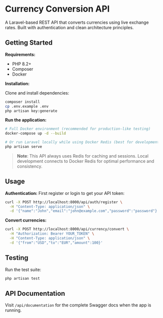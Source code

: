 # Currency Conversion API

A Laravel-based REST API that converts currencies using live exchange rates. Built with authentication and clean architecture principles.

## Getting Started

**Requirements:**

-   PHP 8.2+
-   Composer
-   Docker

**Installation:**

Clone and install dependencies:

```bash
composer install
cp .env.example .env
php artisan key:generate
```

**Run the application:**

```bash
# Full Docker environment (recommended for production-like testing)
docker-compose up -d --build

# Or run Laravel locally while using Docker Redis (best for development)
php artisan serve
```

> **Note**: This API always uses Redis for caching and sessions. Local development connects to Docker Redis for optimal performance and consistency.

## Usage

**Authentication:**
First register or login to get your API token:

```bash
curl -X POST http://localhost:8000/api/auth/register \
  -H "Content-Type: application/json" \
  -d '{"name":"John","email":"john@example.com","password":"password"}'
```

**Convert currencies:**

```bash
curl -X POST http://localhost:8000/api/currency/convert \
  -H "Authorization: Bearer YOUR_TOKEN" \
  -H "Content-Type: application/json" \
  -d '{"from":"USD","to":"EUR","amount":100}'
```

## Testing

Run the test suite:

```bash
php artisan test
```

## API Documentation

Visit `/api/documentation` for the complete Swagger docs when the app is running.
